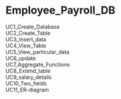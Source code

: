 # Employee_Payroll_DB
UC1_Create_Database<br>
UC2_Create_Table<br>
UC3_Insert_data<br>
UC4_View_Table<br>
UC5_View_particular_data<br>
UC6_update<br>
UC7_Aggregate_Functions<br>
UC8_Extend_table<br>
UC9_salary_details<br>
UC10_Two_fields<br>
UC11_ER-diagram
